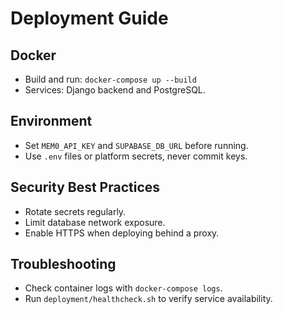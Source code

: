 # Deployment Guide

## Docker
- Build and run: `docker-compose up --build`
- Services: Django backend and PostgreSQL.

## Environment
- Set `MEM0_API_KEY` and `SUPABASE_DB_URL` before running.
- Use `.env` files or platform secrets, never commit keys.

## Security Best Practices
- Rotate secrets regularly.
- Limit database network exposure.
- Enable HTTPS when deploying behind a proxy.

## Troubleshooting
- Check container logs with `docker-compose logs`.
- Run `deployment/healthcheck.sh` to verify service availability.
